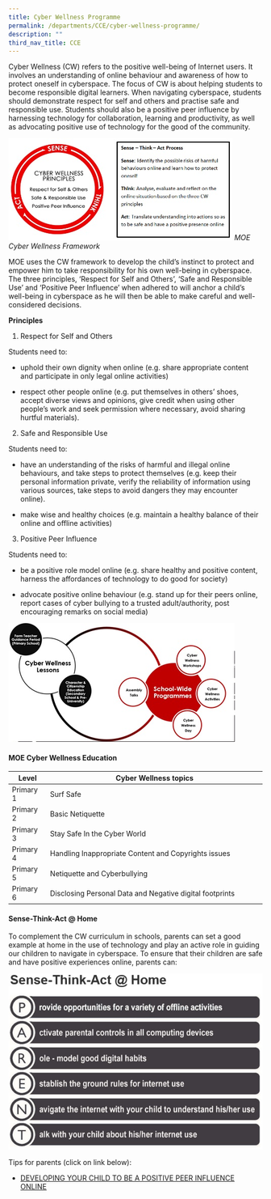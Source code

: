 ```yaml
---
title: Cyber Wellness Programme
permalink: /departments/CCE/cyber-wellness-programme/
description: ""
third_nav_title: CCE
---
```

Cyber Wellness (CW) refers to the positive well-being of Internet users. It involves an understanding of online behaviour and awareness of how to protect oneself in cyberspace. The focus of CW is about helping students to become responsible digital learners. When navigating cyberspace, students should demonstrate respect for self and others and practise safe and responsible use. Students should also be a positive peer influence by harnessing technology for collaboration, learning and productivity, as well as advocating positive use of technology for the good of the community.

![](/images/cwp.jpeg)
*MOE Cyber Wellness Framework*

MOE uses the CW framework to develop the child’s instinct to protect and empower him to take responsibility for his own well-being in cyberspace. The three principles, ‘Respect for Self and Others’, ‘Safe and Responsible Use’ and ‘Positive Peer Influence’ when adhered to will anchor a child’s well-being in cyberspace as he will then be able to make careful and well-considered decisions.

**Principles**

1) Respect for Self and Others

Students need to:

* uphold their own dignity when online (e.g. share appropriate content and participate in only legal online activities)

* respect other people online (e.g. put themselves in others’ shoes, accept diverse views and opinions, give credit when using other people’s work and seek permission where necessary, avoid sharing hurtful materials).

2) Safe and Responsible Use

Students need to:

* have an understanding of the risks of harmful and illegal online behaviours, and take steps to protect themselves (e.g. keep their personal information private, verify the reliability of information using various sources, take steps to avoid dangers they may encounter online).

* make wise and healthy choices (e.g. maintain a healthy balance of their online and offline activities)

3) Positive Peer Influence 

Students need to:

  

* be a positive role model online (e.g. share healthy and positive content, harness the affordances of technology to do good for society)

* advocate positive online behaviour (e.g. stand up for their peers online, report cases of cyber bullying to a trusted adult/authority, post encouraging remarks on social media)

![](/images/cwp2.jpeg)

#### **MOE Cyber Wellness Education**

<table style="width:100%">
<thead>
  <tr>
    <th style="width:15%">Level</th>
    <th> Cyber Wellness topics</th>
  </tr>
</thead>
<tbody>
  <tr>
    <td>Primary 1</td>
    <td>Surf Safe</td>
  </tr>
  <tr>
    <td>Primary 2</td>
    <td>Basic Netiquette</td>
  </tr>
  <tr>
    <td>Primary 3</td>
    <td>Stay Safe In the Cyber World</td>
  </tr>
  <tr>
    <td>Primary 4</td>
    <td>Handling Inappropriate Content and Copyrights issues</td>
  </tr>
  <tr>
    <td>Primary 5</td>
    <td>Netiquette and Cyberbullying</td>
  </tr>
  <tr>
    <td>Primary 6</td>
    <td>Disclosing Personal Data and Negative digital footprints</td>
  </tr>
</tbody>
</table>

#### **Sense-Think-Act @ Home**  

To complement the CW curriculum in schools, parents can set a good example at home in the use of technology and play an active role in guiding our children to navigate in cyberspace. To ensure that their children are safe and have positive experiences online, parents can:

![](/images/cwp3.jpeg)

Tips for parents (click on link below):

* [DEVELOPING YOUR CHILD TO BE A POSITIVE PEER INFLUENCE ONLINE](/files/3B%202018%20T1%20Parents%20Tip%20Sheet_pdf%20(2)%20(1).pdf)